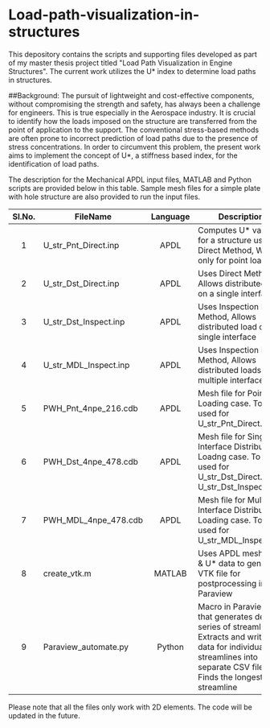 # Load-path-visualization-in-structures
This depository contains the scripts and supporting files developed as part of my master thesis project titled "Load Path Visualization in Engine Structures". The current work utilizes the U* index to determine load paths in structures.

##Background:
The pursuit of lightweight and cost-effective components, without compromising the strength and safety, has always been a challenge for engineers. This is true especially in the Aerospace industry. It is crucial to identify how the loads imposed on the structure are transferred from the point of application to the support. The conventional stress-based methods are often prone to incorrect prediction of load paths due to the presence of stress concentrations. In order to circumvent this problem, the present work aims to implement the concept of U*, a stiffness based index, for the identification of load paths.

The description for the Mechanical APDL input files, MATLAB and Python scripts are provided below in this table. Sample mesh files for a simple plate with hole structure are also provided to run the input files.

| Sl.No. |     FileName     |  Language | Description |
| :----: | ---------------- | :-------: | ----------- |
| 1 | U_str_Pnt_Direct.inp  |    APDL   |   Computes U* values for a structure using Direct Method, Works only for point load   |
| 2 | U_str_Dst_Direct.inp  |    APDL   |   Uses Direct Method, Allows distributed load on a single interface   |
| 3 | U_str_Dst_Inspect.inp |    APDL   |   Uses Inspection Load Method, Allows distributed load on a single interface   |
| 4 | U_str_MDL_Inspect.inp |    APDL   |   Uses Inspection Load Method, Allows distributed loads on multiple interfaces   |
| 5 | PWH_Pnt_4npe_216.cdb  |    APDL   |   Mesh file for Point Loading case. To be used for U_str_Pnt_Direct.inp|
| 6 | PWH_Dst_4npe_478.cdb  |    APDL   |   Mesh file for Single Interface Distributed Loadng case. To be used for U_str_Dst_Direct.inp & U_str_Dst_Inspect.inp|
| 7 | PWH_MDL_4npe_478.cdb  |    APDL   |   Mesh file for Multiple Interface Distributed Loading case. To be used for U_str_MDL_Inspect.inp|
| 8 | create_vtk.m          |   MATLAB  |   Uses APDL mesh data & U* data to generate VTK file for postprocessing in Paraview   |
| 9 | Paraview_automate.py  |   Python  |   Macro in Paraview that generates desired series of streamlines, Extracts and writes data for individual streamlines into separate CSV files, Finds the longest streamline |

Please note that all the files only work with 2D elements. The code will be updated in the future.
